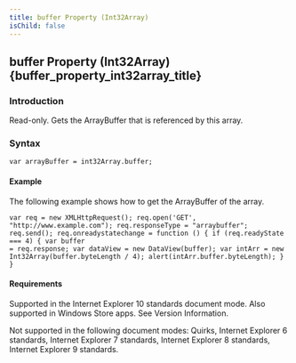 ```yaml
---
title: buffer Property (Int32Array)
isChild: false
---
```


## buffer Property (Int32Array) {buffer_property_int32array_title}

### Introduction 

 Read-only. Gets the ArrayBuffer that is referenced by this array.

### Syntax 

```
var arrayBuffer = int32Array.buffer;
```

#### Example 

<p xmlns:util="util">
  The following example shows how to get the ArrayBuffer of the array.
</p>

```
var req = new XMLHttpRequest(); req.open('GET', "http://www.example.com"); req.responseType = "arraybuffer"; req.send(); req.onreadystatechange = function () { if (req.readyState === 4) { var buffer
= req.response; var dataView = new DataView(buffer); var intArr = new Int32Array(buffer.byteLength / 4); alert(intArr.buffer.byteLength); } }
```

#### Requirements 

<div id="requirementsTitleSection" class="section" name="collapseableSection" style="">
  <p xmlns:util="util"></p>
  <p>
    Supported in the Internet Explorer 10 standards document mode. Also supported in Windows Store apps. See Version Information.
  </p>
  <p>
    Not supported in the following document modes: Quirks, Internet Explorer 6 standards, Internet Explorer 7 standards, Internet Explorer 8 standards, Internet Explorer 9 standards.
  </p>
</div>

